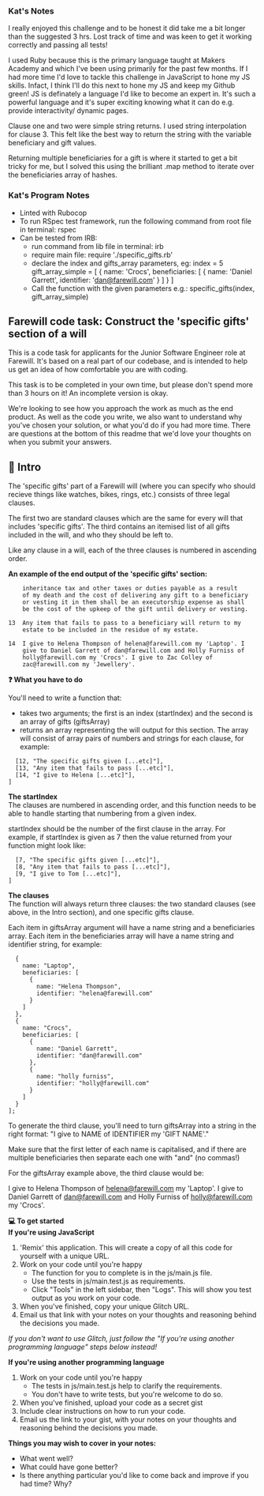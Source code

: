### Kat's Notes
I really enjoyed this challenge and to be honest it did take me a bit longer than the suggested 3 hrs. Lost track of time and was keen to get it working correctly and passing all tests!

I used Ruby because this is the primary language taught at Makers Academy and which I've been using primarily for the past few months. If I had more time I'd love to tackle this challenge in JavaScript to hone my JS skills. Infact, I think I'll do this next to hone my JS and keep my Github green! JS is definately a language I'd like to become an expert in. It's such a powerful language and it's super exciting knowing what it can do e.g. provide interactivity/ dynamic pages.

Clause one and two were simple string returns. I used string interpolation for clause 3. This felt like the best way to return the string with the variable beneficiary and gift values.

Returning multiple beneficiaries for a gift is where it started to get a bit tricky for me, but I solved this using the brilliant .map method to iterate over the beneficiaries array of hashes.

### Kat's Program Notes
- Linted with Rubocop
- To run RSpec test framework, run the following command from root file in terminal: rspec
- Can be tested from IRB: 
  * run command from lib file in terminal: irb
  * require main file: require './specific_gifts.rb'
  * declare the index and gifts_array parameters, eg:
    index = 5
    gift_array_simple = [
  {
    name: 'Crocs',
    beneficiaries: [
      {
        name: 'Daniel Garrett',
        identifier: 'dan@farewill.com'
      }
    ]
  }
]
  * Call the function with the given parameters e.g.: specific_gifts(index, gift_array_simple)
    
      
## Farewill code task: Construct the 'specific gifts' section of a will  
This is a code task for applicants for the Junior Software Engineer role at Farewill. It's based on a real part of our codebase, and is intended to help us get an idea of how comfortable you are with coding.

This task is to be completed in your own time, but please don't spend more than 3 hours on it! An incomplete version is okay.

We're looking to see how you approach the work as much as the end product. As well as the code you write, we also want to understand why you've chosen your solution, or what you'd do if you had more time. There are questions at the bottom of this readme that we'd love your thoughts on when you submit your answers.

## 👋 Intro  
The 'specific gifts' part of a Farewill will (where you can specify who should recieve things like watches, bikes, rings, etc.) consists of three legal clauses.

The first two are standard clauses which are the same for every will that includes 'specific gifts'. The third contains an itemised list of all gifts included in the will, and who they should be left to.

Like any clause in a will, each of the three clauses is numbered in ascending order.

**An example of the end output of the 'specific gifts' section:**  

```12  The specific gifts given by this Will shall be paid free of
    inheritance tax and other taxes or duties payable as a result
    of my death and the cost of delivering any gift to a beneficiary
    or vesting it in them shall be an executorship expense as shall
    be the cost of the upkeep of the gift until delivery or vesting.

13  Any item that fails to pass to a beneficiary will return to my
    estate to be included in the residue of my estate.

14  I give to Helena Thompson of helena@farewill.com my 'Laptop'. I
    give to Daniel Garrett of dan@farewill.com and Holly Furniss of
    holly@farewill.com my 'Crocs'. I give to Zac Colley of
    zac@farewill.com my 'Jewellery'.
```

**❓ What you have to do**  

You'll need to write a function that:

* takes two arguments; the first is an index (startIndex) and the second is an array of gifts (giftsArray)
* returns an array representing the will output for this section. The array will consist of array pairs of numbers and strings for each clause, for example:

```[
  [12, "The specific gifts given [...etc]"],
  [13, "Any item that fails to pass [...etc]"],
  [14, "I give to Helena [...etc]"],
]
```

**The startIndex**  
The clauses are numbered in ascending order, and this function needs to be able to handle starting that numbering from a given index.

startIndex should be the number of the first clause in the array. For example, if startIndex is given as 7 then the value returned from your function might look like:

```[
  [7, "The specific gifts given [...etc]"],
  [8, "Any item that fails to pass [...etc]"],
  [9, "I give to Tom [...etc]"],
]
```

**The clauses**  
The function will always return three clauses: the two standard clauses (see above, in the Intro section), and one specific gifts clause.

Each item in giftsArray argument will have a name string and a beneficiaries array. Each item in the beneficiaries array will have a name string and identifier string, for example:

```const giftsArray = [
  {
    name: "Laptop",
    beneficiaries: [
      {
        name: "Helena Thompson",
        identifier: "helena@farewill.com"
      }
    ]
  },
  {
    name: "Crocs",
    beneficiaries: [
      {
        name: "Daniel Garrett",
        identifier: "dan@farewill.com"
      },
      {
        name: "holly furniss",
        identifier: "holly@farewill.com"
      }
    ]
  }
];
```

To generate the third clause, you'll need to turn giftsArray into a string in the right format: "I give to NAME of IDENTIFIER my 'GIFT NAME'."

Make sure that the first letter of each name is capitalised, and if there are multiple beneficiaries then separate each one with "and" (no commas!)

For the giftsArray example above, the third clause would be:

I give to Helena Thompson of helena@farewill.com my 'Laptop'. I give to Daniel Garrett of dan@farewill.com and Holly Furniss of holly@farewill.com my 'Crocs'.

**💻 To get started**  
**If you're using JavaScript**  
1. 'Remix' this application. This will create a copy of all this code for yourself with a unique URL.
2. Work on your code until you're happy
    * The function for you to complete is in the js/main.js file.
    * Use the tests in js/main.test.js as requirements.
    * Click "Tools" in the left sidebar, then "Logs". This will show you test output as you work on your code.
3. When you've finished, copy your unique Glitch URL.
4. Email us that link with your notes on your thoughts and reasoning behind the decisions you made.

*If you don't want to use Glitch, just follow the "If you're using another programming language" steps below instead!*

**If you're using another programming language**  
1. Work on your code until you're happy
    * The tests in js/main.test.js help to clarify the requirements.
    * You don't have to write tests, but you're welcome to do so.
2. When you've finished, upload your code as a secret gist
3. Include clear instructions on how to run your code.
4. Email us the link to your gist, with your notes on your thoughts and reasoning behind the decisions you made.

**Things you may wish to cover in your notes:**  
* What went well?  
* What could have gone better?  
* Is there anything particular you'd like to come back and improve if you had time? Why? 
